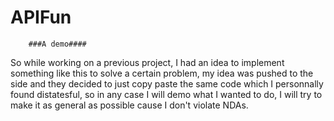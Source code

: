 # APIFun
        ###A demo#### 


So while working on a previous project, I had an idea to implement something like this to solve a certain problem, my idea was pushed to the side and they decided to just copy paste the same code which I personnally found distatesful, so in any case I will demo what I wanted to do, I will try to make it as general as possible cause I don't violate NDAs.
